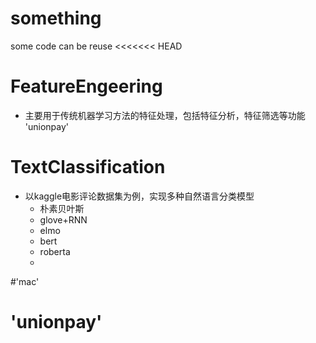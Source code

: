 # something
some code can be reuse
<<<<<<< HEAD

# FeatureEngeering
- 主要用于传统机器学习方法的特征处理，包括特征分析，特征筛选等功能
'unionpay'
# TextClassification
- 以kaggle电影评论数据集为例，实现多种自然语言分类模型
    - 朴素贝叶斯
    - glove+RNN
    - elmo
    - bert
    - roberta
    -
#'mac'	
# 'unionpay'
